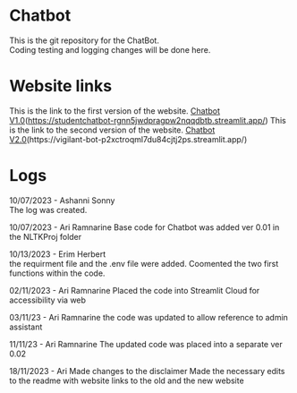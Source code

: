 # Chatbot
This is the git repository for the ChatBot.\
Coding testing and logging changes will be done here.

# Website links
This is the link to the first version of the website. [Chatbot V1.0]([https://studentchatbot-rgnn5jwdpragpw2nqqdbtb.streamlit.app/])\(https://studentchatbot-rgnn5jwdpragpw2nqqdbtb.streamlit.app/)
This is the link to the second version of the website. [Chatbot V2.0]([[https://pages.github.com/](https://vigilant-bot-p2xctroqml7du84cjtj2ps.streamlit.app/)])(https://vigilant-bot-p2xctroqml7du84cjtj2ps.streamlit.app/)

# Logs
10/07/2023 - Ashanni Sonny\
The log was created.

10/07/2023 - Ari Ramnarine
Base code for Chatbot was added ver 0.01 in the NLTKProj folder

10/13/2023 - Erim Herbert\
the requirment file and the .env file were added. Coomented the two first functions within the code.

02/11/2023 - Ari Ramnarine
Placed the code into Streamlit Cloud for accessibility via web

03/11/23 - Ari Ramnarine
the code was updated to allow reference to admin assistant

11/11/23 - Ari Ramnarine
The updated code was placed into a separate ver 0.02

18/11/2023 - Ari
Made changes to the disclaimer
Made the necessary edits to the readme with website links to the old and the new website


